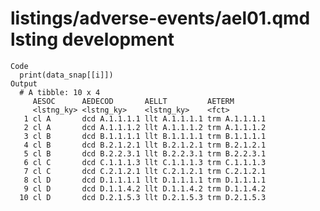 # listings/adverse-events/ael01.qmd lsting development

    Code
      print(data_snap[[i]])
    Output
      # A tibble: 10 x 4
         AESOC      AEDECOD       AELLT         AETERM       
         <lstng_ky> <lstng_ky>    <lstng_ky>    <fct>        
       1 cl A       dcd A.1.1.1.1 llt A.1.1.1.1 trm A.1.1.1.1
       2 cl A       dcd A.1.1.1.2 llt A.1.1.1.2 trm A.1.1.1.2
       3 cl B       dcd B.1.1.1.1 llt B.1.1.1.1 trm B.1.1.1.1
       4 cl B       dcd B.2.1.2.1 llt B.2.1.2.1 trm B.2.1.2.1
       5 cl B       dcd B.2.2.3.1 llt B.2.2.3.1 trm B.2.2.3.1
       6 cl C       dcd C.1.1.1.3 llt C.1.1.1.3 trm C.1.1.1.3
       7 cl C       dcd C.2.1.2.1 llt C.2.1.2.1 trm C.2.1.2.1
       8 cl D       dcd D.1.1.1.1 llt D.1.1.1.1 trm D.1.1.1.1
       9 cl D       dcd D.1.1.4.2 llt D.1.1.4.2 trm D.1.1.4.2
      10 cl D       dcd D.2.1.5.3 llt D.2.1.5.3 trm D.2.1.5.3

